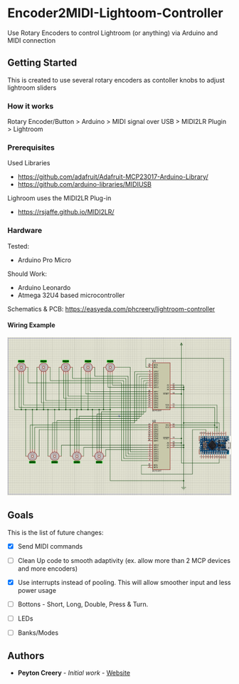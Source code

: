 # Encoder2MIDI-Lightoom-Controller
Use Rotary Encoders to control Lightroom (or anything) via Arduino and MIDI connection

## Getting Started

This is created to use several rotary encoders as contoller knobs to adjust lightroom sliders

### How it works

Rotary Encoder/Button > Arduino > MIDI signal over USB > MIDI2LR Plugin > Lightroom

### Prerequisites

Used Libraries
 - https://github.com/adafruit/Adafruit-MCP23017-Arduino-Library/
 - https://github.com/arduino-libraries/MIDIUSB

Lighroom uses the MIDI2LR Plug-in
 - https://rsjaffe.github.io/MIDI2LR/

### Hardware

Tested:
 - Arduino Pro Micro

Should Work:
 - Arduino Leonardo
 - Atmega 32U4 based microcontroller

Schematics & PCB: https://easyeda.com/phcreery/lightroom-controller

#### Wiring Example

![](Images/Wiring9encoders.png)



## Goals
This is the list of future changes:

 - [X] Send MIDI commands
 - [ ] Clean Up code to smooth adaptivity (ex. allow more than 2 MCP devices and more encoders)
 - [x] Use interrupts instead of pooling. This will allow smoother input and less power usage
 - [ ] Bottons - Short, Long, Double, Press & Turn.
 - [ ] LEDs
 - [ ] Banks/Modes



## Authors

* **Peyton Creery** - *Initial work* - [Website](https://twinsphotography.net)
